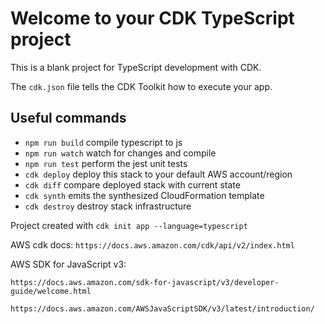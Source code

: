 # Welcome to your CDK TypeScript project

This is a blank project for TypeScript development with CDK.

The `cdk.json` file tells the CDK Toolkit how to execute your app.

## Useful commands

* `npm run build`   compile typescript to js
* `npm run watch`   watch for changes and compile
* `npm run test`    perform the jest unit tests
* `cdk deploy`      deploy this stack to your default AWS account/region
* `cdk diff`        compare deployed stack with current state
* `cdk synth`       emits the synthesized CloudFormation template
* `cdk destroy`     destroy stack infrastructure

Project created with `cdk init app --language=typescript`

AWS cdk docs: `https://docs.aws.amazon.com/cdk/api/v2/index.html`

AWS SDK for JavaScript v3: 

`https://docs.aws.amazon.com/sdk-for-javascript/v3/developer-guide/welcome.html`

`https://docs.aws.amazon.com/AWSJavaScriptSDK/v3/latest/introduction/`




